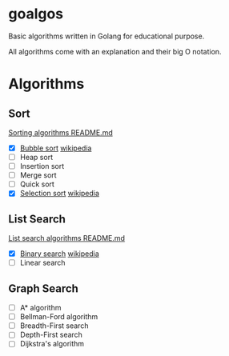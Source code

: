 # goalgos
Basic algorithms written in Golang for educational purpose.

All algorithms come with an explanation and their big O notation.

# Algorithms
## Sort
[Sorting algorithms README.md](./sort/README.md)
- [x] [Bubble sort](./sort/bubble.go) [wikipedia](https://en.wikipedia.org/wiki/Bubble_sort)
- [ ] Heap sort
- [ ] Insertion sort
- [ ] Merge sort
- [ ] Quick sort
- [x] [Selection sort](./sort/selection.go) [wikipedia](https://en.wikipedia.org/wiki/Selection_sort)

## List Search
[List search algorithms README.md](./search/README.md)
- [x] [Binary search](./search/binary.go) [wikipedia](https://en.wikipedia.org/wiki/Binary_search_algorithm)
- [ ] Linear search

## Graph Search
- [ ] A* algorithm
- [ ] Bellman-Ford algorithm
- [ ] Breadth-First search
- [ ] Depth-First search
- [ ] Dijkstra's algorithm

